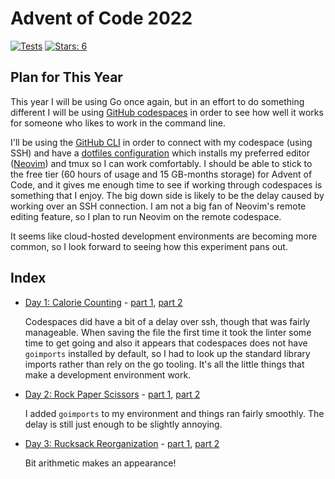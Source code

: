 # Advent of Code 2022

[![Tests](https://github.com/devries/advent_of_code_2022/actions/workflows/main.yml/badge.svg)](https://github.com/devries/advent_of_code_2022/actions/workflows/main.yml)
[![Stars: 6](https://img.shields.io/badge/⭐_Stars-6-yellow)](https://adventofcode.com/2022)

## Plan for This Year

This year I will be using Go once again, but in an effort to do something
different I will be using [GitHub codespaces](https://docs.github.com/en/codespaces)
in order to see how well it works for someone who likes to work in the command
line. 

I'll be using the [GitHub CLI](https://cli.github.com/) in order to connect with
my codespace (using SSH) and have a [dotfiles configuration](https://github.com/devries/dotfiles)
which installs my preferred editor ([Neovim](https://neovim.io/)) and tmux so
I can work comfortably. I should be able to stick to the free tier (60 hours of
usage and 15 GB-months storage) for Advent of Code, and it gives me enough
time to see if working through codespaces is something that I enjoy. The big
down side is likely to be the delay caused by working over an SSH connection. I
am not a big fan of Neovim's remote editing feature, so I plan to run Neovim
on the remote codespace.

It seems like cloud-hosted development environments are becoming more common, so
I look forward to seeing how this experiment pans out.

## Index

- [Day 1: Calorie Counting](https://adventofcode.com/2022/day/1) - [part 1](day01_p1/main.go), [part 2](day01_p2/main.go)

  Codespaces did have a bit of a delay over ssh, though that was fairly manageable.
  When saving the file the first time it took the linter some time to get going
  and also it appears that codespaces does not have `goimports` installed by
  default, so I had to look up the standard library imports rather than rely on
  the go tooling. It's all the little things that make a development environment
  work.

- [Day 2: Rock Paper Scissors](https://adventofcode.com/2022/day/2) - [part 1](day02_p1/main.go), [part 2](day02_p2/main.go)

  I added `goimports` to my environment and things ran fairly smoothly. The delay
  is still just enough to be slightly annoying.

- [Day 3: Rucksack Reorganization](https://adventofcode.com/2022/day/3) - [part 1](day03_p1/main.go), [part 2](day03_p2/main.go)

  Bit arithmetic makes an appearance!
